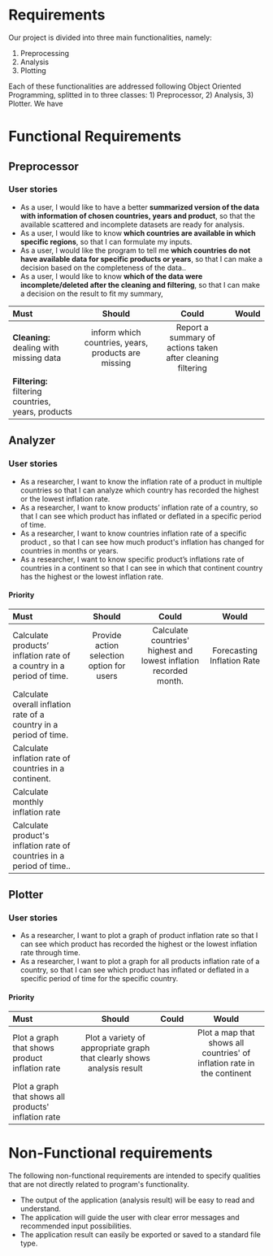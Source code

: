 # Requirements

Our project is divided into three main functionalities, namely:

1. Preprocessing
2. Analysis
3. Plotting

Each of these functionalities are addressed following Object Oriented Programming, splitted in to three classes: 1) Preprocessor, 2) Analysis, 3) Plotter. We have 

# Functional Requirements

## Preprocessor

### User stories

- As a user, I would like to have a better **summarized version of the data with information of chosen countries, years and product**, so that the available scattered and incomplete datasets are ready for analysis.
- As a user, I would like to know **which countries are available in which specific regions**, so that I can formulate my inputs.
- As a user, I would like the program to tell me **which countries do not have available data for specific products or years**, so that I can make a decision based on the completeness of the data..
- As a user, I would like to know **which of the data were incomplete/deleted after the cleaning and filtering**, so that I can make a decision on the result to fit my summary,

| Must                                                |                       Should                        |                           Could                            | Would |
| :-------------------------------------------------- | :-------------------------------------------------: | :--------------------------------------------------------: | :---: |
| **Cleaning:** dealing with missing data             | inform which countries, years, products are missing | Report a summary of actions taken after cleaning filtering |       |
| **Filtering:** filtering countries, years, products |                                                     |                                                            |       |

## Analyzer

### User stories

- As a researcher, I want to know the inflation rate of a product in multiple countries so that I can analyze which country has recorded the highest or the lowest inflation rate. 
- As a researcher, I want to know products’ inflation rate of a country, so that I can see which product has inflated or deflated in a specific period of time. 
- As a researcher, I want to know countries inflation rate of a specific product , so that I can see how much product's inflation has changed for countries in months or years.
- As a researcher, I want to know specific product’s inflations rate of countries in a continent so that I can see in which that continent country has the highest or the lowest inflation rate. 

#### Priority

| Must                                                         |                  Should                   |                            Could                             |           Would            |
| :----------------------------------------------------------- | :---------------------------------------: | :----------------------------------------------------------: | :------------------------: |
| Calculate products’ inflation rate of a country in a period of time. | Provide action selection option for users | Calculate countries' highest and lowest inflation recorded month. | Forecasting Inflation Rate |
| Calculate overall inflation rate of a country in a period of time. |                                           |                                                              |                            |
| Calculate inflation rate of countries in a continent.        |                                           |                                                              |                            |
| Calculate monthly inflation rate                             |                                           |                                                              |                            |
| Calculate product's inflation rate of countries in a period of time.. |                                           |                                                              |                            |



## Plotter

### User stories

- As a researcher, I want to plot a graph of product inflation rate so that I can see which product has recorded the highest or the lowest inflation rate through time. 
- As a researcher, I want to plot a graph for all products inflation rate of a country, so that I can see which product has inflated or deflated in a specific period of time for the specific country. 

#### Priority

| Must                                                 |                            Should                            | Could |                            Would                             |
| :--------------------------------------------------- | :----------------------------------------------------------: | :---: | :----------------------------------------------------------: |
| Plot a graph that shows product inflation rate       | Plot a variety of appropriate graph that clearly shows analysis result |       | Plot a map that shows all countries' of  inflation rate in the continent |
| Plot a graph that shows all products' inflation rate |                                                              |       |                                                              |



# Non-Functional requirements

The following non-functional requirements are intended to specify qualities that are not directly related to program's functionality. 

- The output of the application (analysis result) will be easy to read and understand.
- The application will guide the user with clear error messages and recommended input possibilities.
- The application result can easily be exported or saved to a standard file type.